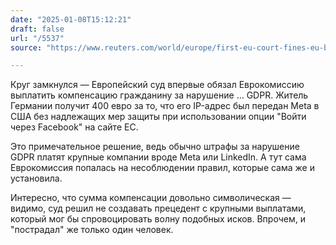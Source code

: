 ```yaml
---
date: "2025-01-08T15:12:21"
draft: false
url: "/5537"
source: "https://www.reuters.com/world/europe/first-eu-court-fines-eu-breaching-own-data-protection-law-2025-01-08/"

---
```


Круг замкнулся — Европейский суд впервые обязал Еврокомиссию выплатить компенсацию гражданину за нарушение … GDPR. Житель Германии получит 400 евро за то, что его IP-адрес был передан Meta в США без надлежащих мер защиты при использовании опции "Войти через Facebook" на сайте ЕС.

Это примечательное решение, ведь обычно штрафы за нарушение GDPR платят крупные компании вроде Meta или LinkedIn. А тут сама Еврокомиссия попалась на несоблюдении правил, которые сама же и установила.

Интересно, что сумма компенсации довольно символическая — видимо, суд решил не создавать прецедент с крупными выплатами, который мог бы спровоцировать волну подобных исков. Впрочем, и "пострадал" же только один человек.
